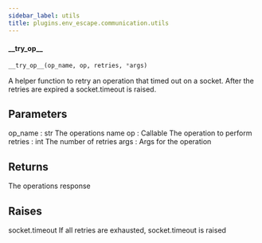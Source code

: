 ```yaml
---
sidebar_label: utils
title: plugins.env_escape.communication.utils
---
```


#### \_\_try\_op\_\_

```python
__try_op__(op_name, op, retries, *args)
```

A helper function to retry an operation that timed out on a socket. After
the retries are expired a socket.timeout is raised.

Parameters
----------
op_name : str
    The operations name
op : Callable
    The operation to perform
retries : int
    The number of retries
args :
    Args for the operation

Returns
-------
The operations response

Raises
------
socket.timeout
    If all retries are exhausted, socket.timeout is raised

